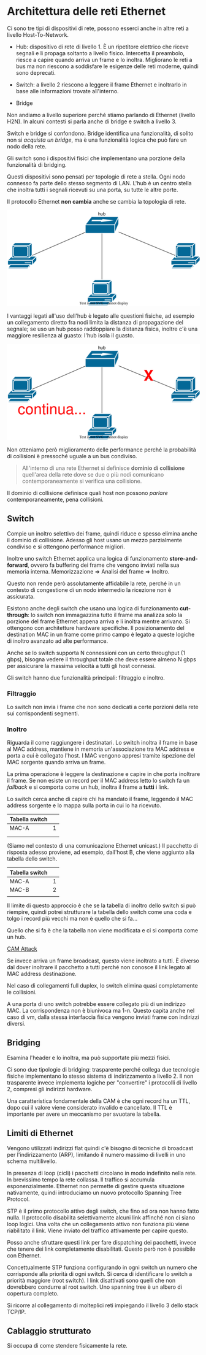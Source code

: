 # Architettura delle reti Ethernet

Ci sono tre tipi di dispositivi di rete, possono esserci anche in altre reti a livello Host-To-Network.

- Hub: dispositivo di rete di livello 1. È un ripetitore elettrico che riceve segnali e li propaga soltanto a livello
fisico. Intercetta il preambolo, riesce a capire quando arriva un frame e lo inoltra. Migliorano le reti a bus ma non
riescono a soddisfare le esigenze delle reti moderne, quindi sono deprecati.

- Switch: a livello 2 riescono a leggere il frame Ethernet e inoltrarlo in base alle informazioni trovate all'interno.

- Bridge

Non andiamo a livello superiore perché stiamo parlando di Ethernet (livello H2N). In alcuni contesti si parla anche di
bridge e switch a livello 3.

Switch e bridge si confondono. Bridge identifica una funzionalità, di solito non si _acquista un bridge_, ma è una
funzionalità logica che può fare un nodo della rete.

Gli switch sono i dispositivi fisici che implementano una porzione della funzionalità di bridging.

Questi dispositivi sono pensati per topologie di rete a stella. Ogni nodo connesso fa parte dello stesso segmento di
LAN. L'hub è un centro stella che inoltra tutti i segnali ricevuti su una porta, su tutte le altre porte.

Il protocollo Ethernet **non cambia** anche se cambia la topologia di rete.

![](images/hub_basic.svg)

I vantaggi legati all'uso dell'hub è legato alle questioni fisiche, ad esempio un collegamento diretto fra nodi limita
la distanza di propagazione del segnale; se uso un hub posso raddoppiare la distanza fisica, inoltre c'è una maggiore
resilienza al guasto: l'hub isola il guasto.

![](images/hub_isolated.svg)

Non otteniamo però miglioramento delle performance perché la probabilità di collisioni è pressoché uguale a un bus
condiviso.

> All'interno di una rete Ethernet si definisce **dominio di collisione** quell'area della rete dove se due o più nodi
comunicano contemporaneamente si verifica una collisione.

Il dominio di collisione definisce quali host non possono _parlare_ contemporaneamente, pena collisioni.

## Switch

Compie un inoltro selettivo dei frame, quindi riduce e spesso elimina anche il dominio di collisione. Adesso gli host
usano un mezzo parzialmente condiviso e si ottengono performance migliori.

Inoltre uno switch Ethernet applica una logica di funzionamento **store-and-forward**, ovvero fa buffering dei frame che
vengono inviati nella sua memoria interna. Memorizzazione => Analisi del frame => Inoltro.

Questo non rende però assolutamente affidabile la rete, perché in un contesto di congestione di un nodo intermedio
la ricezione non è assicurata.

Esistono anche degli switch che usano una logica di funzionamento **cut-through**: lo switch non immagazzina tutto il
frame ma analizza solo la porzione del frame Ethernet appena arriva e li inoltra mentre arrivano.
Si ottengono con architetture hardware specifiche. Il posizionamento del destination MAC in un frame come primo campo è
legato a queste logiche di inoltro avanzato ad alte performance.

Anche se lo switch supporta N connessioni con un certo throughput (1 gbps), bisogna vedere il throughput totale che deve
essere almeno N gbps per assicurare la massima velocità a tutti gli host connessi.

Gli switch hanno due funzionalità principali: filtraggio e inoltro.

### Filtraggio

Lo switch non invia i frame che non sono dedicati a certe porzioni della rete sui corrispondenti segmenti.

### Inoltro

Riguarda il come raggiungere i destinatari. Lo switch inoltra il frame in base al MAC address, mantiene in memoria
un'associazione tra MAC address e porta a cui è collegato l'host. I MAC vengono appresi tramite ispezione del MAC
sorgente quando arriva un frame.

La prima operazione è leggere la destinazione e capire in che porta inoltrare il frame. Se non esiste un record per il
MAC address letto lo switch fa un _fallback_ e si comporta come un hub, inoltra il frame a **tutti** i link.

Lo switch cerca anche di capire chi ha mandato il frame, leggendo il MAC address sorgente e lo mappa sulla porta in cui
lo ha ricevuto.

| Tabella switch |   |
|----------------|---|
| MAC-A          | 1 |
|                |   |
|                |   |

(Siamo nel contesto di una comunicazione Ethernet unicast.)
Il pacchetto di risposta adesso proviene, ad esempio, dall'host B, che viene aggiunto alla tabella dello switch.

| Tabella switch |   |
|----------------|---|
| MAC-A          | 1 |
| MAC-B          | 2 |
|                |   |

Il limite di questo approccio è che se la tabella di inoltro dello switch si può riempire, quindi potrei strutturare la
tabella dello switch come una coda e tolgo i record più vecchi ma non è quello che si fa...

Quello che si fa è che la tabella non viene modificata e ci si comporta come un hub.

[CAM Attack](https://www.cbtnuggets.com/blog/technology/networking/cam-table-overflow-attack-explained)

Se invece arriva un frame broadcast, questo viene inoltrato a tutti. È diverso dal dover inoltrare il pacchetto a tutti
perché non conosce il link legato al MAC address destinazione.

Nel caso di collegamenti full duplex, lo switch elimina quasi completamente le collisioni.

A una porta di uno switch potrebbe essere collegato più di un indirizzo MAC. La corrispondenza non è biunivoca ma 1-n.
Questo capita anche nel caso di vm, dalla stessa interfaccia fisica vengono inviati frame con indirizzi diversi.

## Bridging

Esamina l'header e lo inoltra, ma può supportate più mezzi fisici.

Ci sono due tipologie di bridging: trasparente perché collega due tecnologie fisiche implementano lo stesso sistema di
indirizzamento a livello 2. Il non trasparente invece implementa logiche per "convertire" i protocolli di livello 2,
compresi gli indirizzi hardware.

Una caratteristica fondamentale della CAM è che ogni record ha un TTL, dopo cui il valore viene considerato invalido e
cancellato. Il TTL è importante per avere un meccanismo per svuotare la tabella.

## Limiti di Ethernet

Vengono utilizzati indirizzi flat quindi c'è bisogno di tecniche di broadcast per l'indirizzamento (ARP), limitando il
numero massimo di livelli in uno schema multilivello.

In presenza di loop (cicli) i pacchetti circolano in modo indefinito nella rete. In brevissimo tempo la rete collassa.
Il traffico si accumula esponenzialmente. Ethernet non permette di gestire questa situazione nativamente, quindi
introduciamo un nuovo protocollo Spanning Tree Protocol.

STP è il primo protocollo attivo degli switch, che fino ad ora non hanno fatto nulla. Il protocollo disabilita
selettivamente alcuni link affinché non ci siano loop logici. Una volta che un collegamento attivo non funziona più
viene riabilitato il link. Viene inviato del traffico attivamente per capire questo.

Posso anche sfruttare questi link per fare dispatching dei pacchetti, invece che tenere dei link completamente
disabilitati. Questo però non è possibile con Ethernet.

Concettualmente STP funziona configurando in ogni switch un numero che corrisponde alla priorità di ogni switch.
Si cerca di identificare lo switch a priorità maggiore (root switch). I link disattivati sono quelli che non dovrebbero
condurre al root switch. Uno spanning tree è un albero di copertura completo.

Si ricorre al collegamento di molteplici reti impiegando il livello 3 dello stack TCP/IP.

## Cablaggio strutturato

Si occupa di come stendere fisicamente la rete.
